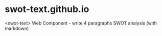 # swot-text.github.io
&lt;swot-text> Web Component - write 4 paragraphs SWOT analysis (with markdown)
